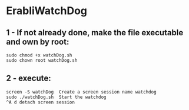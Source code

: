 # ErabliWatchDog

## 1 - If not already done, make the file executable and own by root:
	sudo chmod +x watchDog.sh
 	sudo chown root watchDog.sh

## 2 - execute:
	screen -S watchDog  Create a screen session name watchdog
	sudo ./watchDog.sh  Start the watchdog
	^A d detach screen session
